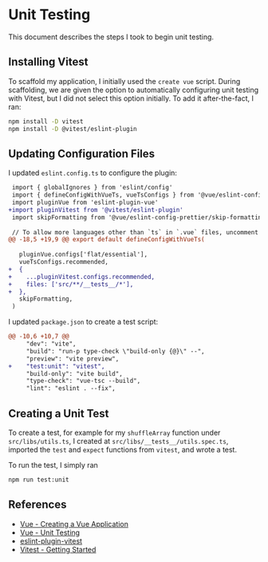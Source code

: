 # Unit Testing

This document describes the steps I took to begin unit testing.

## Installing Vitest

To scaffold my application, I initially used the `create vue` script. During scaffolding,
we are given the option to automatically configuring unit testing with Vitest, but I did
not select this option initially. To add it after-the-fact, I ran:

```bash
npm install -D vitest
npm install -D @vitest/eslint-plugin
```

## Updating Configuration Files

I updated `eslint.config.ts` to configure the plugin:

```diff
 import { globalIgnores } from 'eslint/config'
 import { defineConfigWithVueTs, vueTsConfigs } from '@vue/eslint-config-typescript'
 import pluginVue from 'eslint-plugin-vue'
+import pluginVitest from '@vitest/eslint-plugin'
 import skipFormatting from '@vue/eslint-config-prettier/skip-formatting'
 
 // To allow more languages other than `ts` in `.vue` files, uncomment the following lines:
@@ -18,5 +19,9 @@ export default defineConfigWithVueTs(
 
   pluginVue.configs['flat/essential'],
   vueTsConfigs.recommended,
+  {
+    ...pluginVitest.configs.recommended,
+    files: ['src/**/__tests__/*'],
+  },
   skipFormatting,
 )
```

I updated `package.json` to create a test script:

```diff
@@ -10,6 +10,7 @@
     "dev": "vite",
     "build": "run-p type-check \"build-only {@}\" --",
     "preview": "vite preview",
+    "test:unit": "vitest",
     "build-only": "vite build",
     "type-check": "vue-tsc --build",
     "lint": "eslint . --fix",
```

## Creating a Unit Test

To create a test, for example for my `shuffleArray` function under `src/libs/utils.ts`,
I created at `src/libs/__tests__/utils.spec.ts`, imported the `test` and `expect`
functions from `vitest`, and wrote a test.

To run the test, I simply ran

```bash
npm run test:unit
```


## References

- [Vue - Creating a Vue Application](https://vuejs.org/guide/quick-start#creating-a-vue-application)
- [Vue - Unit Testing](https://vuejs.org/guide/quick-start#creating-a-vue-application)
- [eslint-plugin-vitest](https://github.com/vitest-dev/eslint-plugin-vitest?tab=readme-ov-file#eslint-plugin-vitest)
- [Vitest - Getting Started](https://vitest.dev/guide/#getting-started)